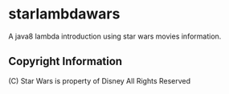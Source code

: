 # starlambdawars
A java8 lambda introduction using star wars movies information.


## Copyright Information

(C) Star Wars is property of Disney All Rights Reserved
